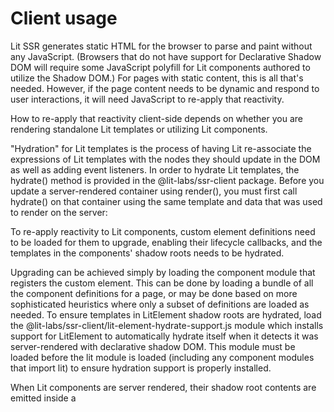 # Client usage

Lit SSR generates static HTML for the browser to parse and paint without any JavaScript. (Browsers that do not have support for Declarative Shadow DOM will require some JavaScript polyfill for Lit components authored to utilize the Shadow DOM.) For pages with static content, this is all that's needed. However, if the page content needs to be dynamic and respond to user interactions, it will need JavaScript to re-apply that reactivity.

How to re-apply that reactivity client-side depends on whether you are rendering standalone Lit templates or utilizing Lit components.

"Hydration" for Lit templates is the process of having Lit re-associate the expressions of Lit templates with the nodes they should update in the DOM as well as adding event listeners. In order to hydrate Lit templates, the hydrate() method is provided in the @lit-labs/ssr-client package. Before you update a server-rendered container using render(), you must first call hydrate() on that container using the same template and data that was used to render on the server:

To re-apply reactivity to Lit components, custom element definitions need to be loaded for them to upgrade, enabling their lifecycle callbacks, and the templates in the components' shadow roots needs to be hydrated.

Upgrading can be achieved simply by loading the component module that registers the custom element. This can be done by loading a bundle of all the component definitions for a page, or may be done based on more sophisticated heuristics where only a subset of definitions are loaded as needed. To ensure templates in LitElement shadow roots are hydrated, load the @lit-labs/ssr-client/lit-element-hydrate-support.js module which installs support for LitElement to automatically hydrate itself when it detects it was server-rendered with declarative shadow DOM. This module must be loaded before the lit module is loaded (including any component modules that import lit) to ensure hydration support is properly installed.

When Lit components are server rendered, their shadow root contents are emitted inside a <template shadowroot>, also known as a Declarative Shadow Root. Declarative shadow roots automatically attach their contents to a shadow root on the template's parent element when HTML is parsed without the need for JavaScript.

Until all browsers include declarative shadow DOM support, a very small polyfill is available that can be inlined into your page. This lets you use SSR now for any browsers with JavaScript enabled and incrementally address non-JavaScript use cases as the feature is rolled out to other browsers. The usage of the template-shadowroot polyfill is described below.

This needs to be loaded before any component modules and the lit library.

For example:

If you are bundling your code, make sure the @lit-labs/ssr-client/lit-element-hydrate-support.js is imported first:

The HTML snippet below includes an optional strategy to hide the body until the polyfill is loaded to prevent layout shifts.

This example shows a strategy that combines both the @lit-labs/ssr-client/lit-element-hydrate-support.js and the template-shadowroot polyfill loading and serves a page with a SSRed component to hydrate client-side.

Lit SSR in a Koa server


1. Standalone Lit Templates
2. Lit componentsLoading @lit-labs/ssr-client/lit-element-hydrate-support.jsUsing the template-shadowroot polyfillCombined example
3. Loading @lit-labs/ssr-client/lit-element-hydrate-support.js
4. Using the template-shadowroot polyfill
5. Combined example


1. Loading @lit-labs/ssr-client/lit-element-hydrate-support.js
2. Using the template-shadowroot polyfill
3. Combined example

```
hydrate()
```

```
@lit-labs/ssr-client
```

```
render()
```

```
hydrate()
```

```
import {render} from 'lit';import {hydrate} from '@lit-labs/ssr-client';import {myTemplate} from './my-template.js';// Initial hydration required before render:// (must be same data used to render on the server)const initialData = getInitialAppData();hydrate(myTemplate(initialData), document.body);
// After hydration, render will efficiently update the server-rendered DOM:const update = (data) => render(myTemplate(data), document.body);
```

```
import {render} from 'lit';import {hydrate} from '@lit-labs/ssr-client';import {myTemplate} from './my-template.js';// Initial hydration required before render:// (must be same data used to render on the server)const initialData = getInitialAppData();hydrate(myTemplate(initialData), document.body);
// After hydration, render will efficiently update the server-rendered DOM:const update = (data) => render(myTemplate(data), document.body);
```

```
import {render} from 'lit';
```

```
import {hydrate} from '@lit-labs/ssr-client';
```

```
import {myTemplate} from './my-template.js';
```

```
// Initial hydration required before render:
```

```
// (must be same data used to render on the server)
```

```
const initialData = getInitialAppData();
```

```
hydrate(myTemplate(initialData), document.body);
```

```
// After hydration, render will efficiently update the server-rendered DOM:
```

```
const update = (data) => render(myTemplate(data), document.body);
```

```
LitElement
```

```
@lit-labs/ssr-client/lit-element-hydrate-support.js
```

```
LitElement
```

```
lit
```

```
lit
```

```
<template shadowroot>
```

```
template-shadowroot
```

```
@lit-labs/ssr-client/lit-element-hydrate-support.js
```

```
lit
```

```
<body>    <!-- App components rendered with declarative shadow DOM placed here. -->
    <!-- ssr-client lit-element-hydrate-support should be loaded first. -->    <script type="module" src="/node_modules/@lit-labs/ssr-client/lit-element-hydrate-support.js"></script>
    <!-- As component definition loads, your pre-rendered components will        come to life and become interactive. -->    <script src="/app-components.js"></script>  </body>
```

```
<body>    <!-- App components rendered with declarative shadow DOM placed here. -->
    <!-- ssr-client lit-element-hydrate-support should be loaded first. -->    <script type="module" src="/node_modules/@lit-labs/ssr-client/lit-element-hydrate-support.js"></script>
    <!-- As component definition loads, your pre-rendered components will        come to life and become interactive. -->    <script src="/app-components.js"></script>  </body>
```

```
<body>
```

```
<!-- App components rendered with declarative shadow DOM placed here. -->
```

```
<!-- ssr-client lit-element-hydrate-support should be loaded first. -->
```

```
<script type="module" src="/node_modules/@lit-labs/ssr-client/lit-element-hydrate-support.js"></script>
```

```
<!-- As component definition loads, your pre-rendered components will
```

```
come to life and become interactive. -->
```

```
<script src="/app-components.js"></script>
```

```
</body>
```

```
@lit-labs/ssr-client/lit-element-hydrate-support.js
```

```
// index.jsimport '@lit-labs/ssr-client/lit-element-hydrate-support.js';import './app-components.js';
```

```
// index.jsimport '@lit-labs/ssr-client/lit-element-hydrate-support.js';import './app-components.js';
```

```
// index.js
```

```
import '@lit-labs/ssr-client/lit-element-hydrate-support.js';
```

```
import './app-components.js';
```

```
template-shadowroot
```

```
<!DOCTYPE html><html>  <head>    <!-- On browsers that don't yet support native declarative shadow DOM, a        paint can occur after some or all pre-rendered HTML has been parsed,        but before the declarative shadow DOM polyfill has taken effect. This        paint is undesirable because it won't include any component shadow DOM.        To prevent layout shifts that can result from this render, we use a        "dsd-pending" attribute to ensure we only paint after we know        shadow DOM is active. -->    <style>      body[dsd-pending] {        display: none;      }    </style>  </head>
  <body dsd-pending>    <script>      if (HTMLTemplateElement.prototype.hasOwnProperty('shadowRoot')) {        // This browser has native declarative shadow DOM support, so we can        // allow painting immediately.        document.body.removeAttribute('dsd-pending');      }    </script>
    <!-- App components rendered with declarative shadow DOM placed here. -->
    <!-- Use a type=module script so that we can use dynamic module imports.        Note this pattern will not work in IE11. -->    <script type="module">      // Check if we require the template shadow root polyfill.      if (!HTMLTemplateElement.prototype.hasOwnProperty('shadowRoot')) {        // Fetch the template shadow root polyfill.        const {hydrateShadowRoots} = await import(          '/node_modules/@webcomponents/template-shadowroot/template-shadowroot.js'        );
        // Apply the polyfill. This is a one-shot operation, so it is important        // it happens after all HTML has been parsed.        hydrateShadowRoots(document.body);
        // At this point, browsers without native declarative shadow DOM        // support can paint the initial state of your components!        document.body.removeAttribute('dsd-pending');      }    </script>  </body></html>
```

```
<!DOCTYPE html><html>  <head>    <!-- On browsers that don't yet support native declarative shadow DOM, a        paint can occur after some or all pre-rendered HTML has been parsed,        but before the declarative shadow DOM polyfill has taken effect. This        paint is undesirable because it won't include any component shadow DOM.        To prevent layout shifts that can result from this render, we use a        "dsd-pending" attribute to ensure we only paint after we know        shadow DOM is active. -->    <style>      body[dsd-pending] {        display: none;      }    </style>  </head>
  <body dsd-pending>    <script>      if (HTMLTemplateElement.prototype.hasOwnProperty('shadowRoot')) {        // This browser has native declarative shadow DOM support, so we can        // allow painting immediately.        document.body.removeAttribute('dsd-pending');      }    </script>
    <!-- App components rendered with declarative shadow DOM placed here. -->
    <!-- Use a type=module script so that we can use dynamic module imports.        Note this pattern will not work in IE11. -->    <script type="module">      // Check if we require the template shadow root polyfill.      if (!HTMLTemplateElement.prototype.hasOwnProperty('shadowRoot')) {        // Fetch the template shadow root polyfill.        const {hydrateShadowRoots} = await import(          '/node_modules/@webcomponents/template-shadowroot/template-shadowroot.js'        );
        // Apply the polyfill. This is a one-shot operation, so it is important        // it happens after all HTML has been parsed.        hydrateShadowRoots(document.body);
        // At this point, browsers without native declarative shadow DOM        // support can paint the initial state of your components!        document.body.removeAttribute('dsd-pending');      }    </script>  </body></html>
```

```
<!DOCTYPE html>
```

```
<html>
```

```
<head>
```

```
<!-- On browsers that don't yet support native declarative shadow DOM, a
```

```
paint can occur after some or all pre-rendered HTML has been parsed,
```

```
but before the declarative shadow DOM polyfill has taken effect. This
```

```
paint is undesirable because it won't include any component shadow DOM.
```

```
To prevent layout shifts that can result from this render, we use a
```

```
"dsd-pending" attribute to ensure we only paint after we know
```

```
shadow DOM is active. -->
```

```
<style>
```

```
body[dsd-pending] {
```

```
display: none;
```

```
}
```

```
</style>
```

```
</head>
```

```
<body dsd-pending>
```

```
<script>
```

```
if (HTMLTemplateElement.prototype.hasOwnProperty('shadowRoot')) {
```

```
// This browser has native declarative shadow DOM support, so we can
```

```
// allow painting immediately.
```

```
document.body.removeAttribute('dsd-pending');
```

```
}
```

```
</script>
```

```
<!-- App components rendered with declarative shadow DOM placed here. -->
```

```
<!-- Use a type=module script so that we can use dynamic module imports.
```

```
Note this pattern will not work in IE11. -->
```

```
<script type="module">
```

```
// Check if we require the template shadow root polyfill.
```

```
if (!HTMLTemplateElement.prototype.hasOwnProperty('shadowRoot')) {
```

```
// Fetch the template shadow root polyfill.
```

```
const {hydrateShadowRoots} = await import(
```

```
'/node_modules/@webcomponents/template-shadowroot/template-shadowroot.js'
```

```
);
```

```
// Apply the polyfill. This is a one-shot operation, so it is important
```

```
// it happens after all HTML has been parsed.
```

```
hydrateShadowRoots(document.body);
```

```
// At this point, browsers without native declarative shadow DOM
```

```
// support can paint the initial state of your components!
```

```
document.body.removeAttribute('dsd-pending');
```

```
}
```

```
</script>
```

```
</body>
```

```
</html>
```

```
@lit-labs/ssr-client/lit-element-hydrate-support.js
```

```
template-shadowroot
```

